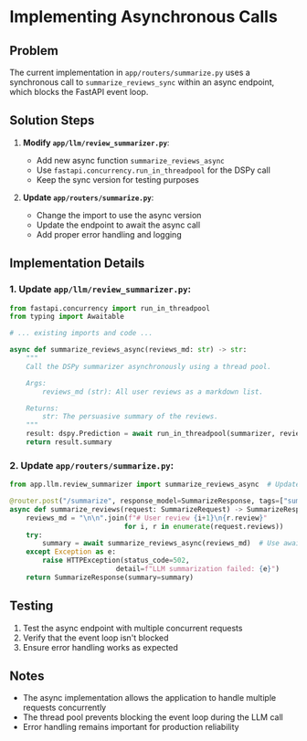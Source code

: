 # Implementing Asynchronous Calls

## Problem
The current implementation in `app/routers/summarize.py` uses a synchronous call to `summarize_reviews_sync` within an async endpoint, which blocks the FastAPI event loop.

## Solution Steps

1. **Modify `app/llm/review_summarizer.py`**:
   - Add new async function `summarize_reviews_async`
   - Use `fastapi.concurrency.run_in_threadpool` for the DSPy call
   - Keep the sync version for testing purposes

2. **Update `app/routers/summarize.py`**:
   - Change the import to use the async version
   - Update the endpoint to await the async call
   - Add proper error handling and logging

## Implementation Details

### 1. Update `app/llm/review_summarizer.py`:
```python
from fastapi.concurrency import run_in_threadpool
from typing import Awaitable

# ... existing imports and code ...

async def summarize_reviews_async(reviews_md: str) -> str:
    """
    Call the DSPy summarizer asynchronously using a thread pool.

    Args:
        reviews_md (str): All user reviews as a markdown list.

    Returns:
        str: The persuasive summary of the reviews.
    """
    result: dspy.Prediction = await run_in_threadpool(summarizer, reviews=reviews_md)
    return result.summary
```

### 2. Update `app/routers/summarize.py`:
```python
from app.llm.review_summarizer import summarize_reviews_async  # Update import

@router.post("/summarize", response_model=SummarizeResponse, tags=["summarize"])
async def summarize_reviews(request: SummarizeRequest) -> SummarizeResponse:
    reviews_md = "\n\n".join(f"# User review {i+1}\n{r.review}" 
                            for i, r in enumerate(request.reviews))
    try:
        summary = await summarize_reviews_async(reviews_md)  # Use await
    except Exception as e:
        raise HTTPException(status_code=502, 
                          detail=f"LLM summarization failed: {e}")
    return SummarizeResponse(summary=summary)
```

## Testing
1. Test the async endpoint with multiple concurrent requests
2. Verify that the event loop isn't blocked
3. Ensure error handling works as expected

## Notes
- The async implementation allows the application to handle multiple requests concurrently
- The thread pool prevents blocking the event loop during the LLM call
- Error handling remains important for production reliability 